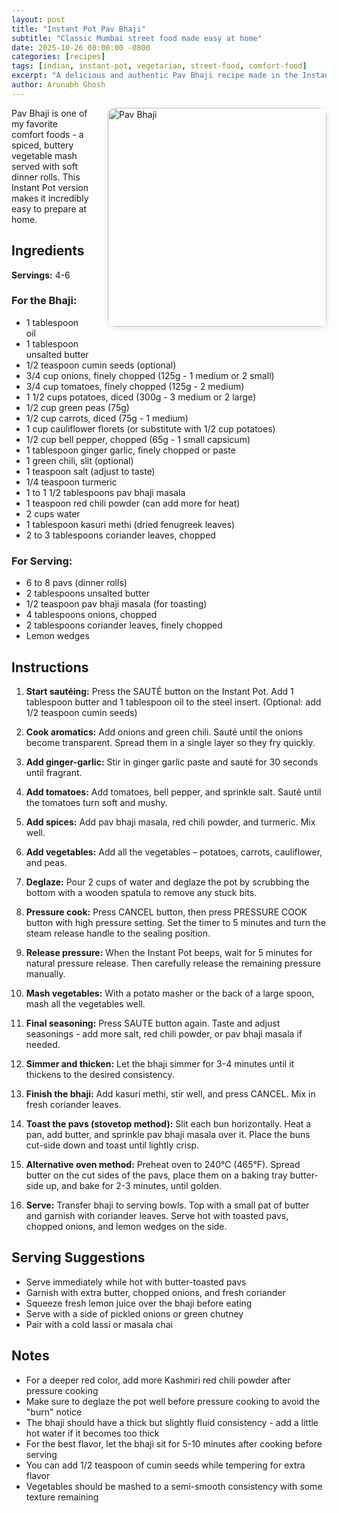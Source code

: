 ```yaml
---
layout: post
title: "Instant Pot Pav Bhaji"
subtitle: "Classic Mumbai street food made easy at home"
date: 2025-10-26 08:00:00 -0800
categories: [recipes]
tags: [indian, instant-pot, vegetarian, street-food, comfort-food]
excerpt: "A delicious and authentic Pav Bhaji recipe made in the Instant Pot. This popular Mumbai street food features a spiced vegetable mash served with butter-toasted buns."
author: Arunabh Ghosh
---
```


<img src="{{ '/assets/images/posts/2025-pav-bhaji/pav-bhaji.png' | relative_url }}" alt="Pav Bhaji" style="float: right; width: 350px; border-radius: 12px; margin: 0 0 20px 30px; box-shadow: 0 2px 8px rgba(0,0,0,0.1);" class="recipe-image">

<style>
@media (max-width: 768px) {
  .recipe-image {
    float: none !important;
    display: block !important;
    margin: 0 auto 30px auto !important;
    width: 100% !important;
    max-width: 400px !important;
  }
}
</style>

Pav Bhaji is one of my favorite comfort foods - a spiced, buttery vegetable mash served with soft dinner rolls. This Instant Pot version makes it incredibly easy to prepare at home.

## Ingredients

**Servings:** 4-6

### For the Bhaji:

- 1 tablespoon oil
- 1 tablespoon unsalted butter
- 1/2 teaspoon cumin seeds (optional)
- 3/4 cup onions, finely chopped (125g - 1 medium or 2 small)
- 3/4 cup tomatoes, finely chopped (125g - 2 medium)
- 1 1/2 cups potatoes, diced (300g - 3 medium or 2 large)
- 1/2 cup green peas (75g)
- 1/2 cup carrots, diced (75g - 1 medium)
- 1 cup cauliflower florets (or substitute with 1/2 cup potatoes)
- 1/2 cup bell pepper, chopped (65g - 1 small capsicum)
- 1 tablespoon ginger garlic, finely chopped or paste
- 1 green chili, slit (optional)
- 1 teaspoon salt (adjust to taste)
- 1/4 teaspoon turmeric
- 1 to 1 1/2 tablespoons pav bhaji masala
- 1 teaspoon red chili powder (can add more for heat)
- 2 cups water
- 1 tablespoon kasuri methi (dried fenugreek leaves)
- 2 to 3 tablespoons coriander leaves, chopped

### For Serving:

- 6 to 8 pavs (dinner rolls)
- 2 tablespoons unsalted butter
- 1/2 teaspoon pav bhaji masala (for toasting)
- 4 tablespoons onions, chopped
- 2 tablespoons coriander leaves, finely chopped
- Lemon wedges

## Instructions

1. **Start sautéing:** Press the SAUTÉ button on the Instant Pot. Add 1 tablespoon butter and 1 tablespoon oil to the steel insert. (Optional: add 1/2 teaspoon cumin seeds)

2. **Cook aromatics:** Add onions and green chili. Sauté until the onions become transparent. Spread them in a single layer so they fry quickly.

3. **Add ginger-garlic:** Stir in ginger garlic paste and sauté for 30 seconds until fragrant.

4. **Add tomatoes:** Add tomatoes, bell pepper, and sprinkle salt. Sauté until the tomatoes turn soft and mushy.

5. **Add spices:** Add pav bhaji masala, red chili powder, and turmeric. Mix well.

6. **Add vegetables:** Add all the vegetables – potatoes, carrots, cauliflower, and peas.

7. **Deglaze:** Pour 2 cups of water and deglaze the pot by scrubbing the bottom with a wooden spatula to remove any stuck bits.

8. **Pressure cook:** Press CANCEL button, then press PRESSURE COOK button with high pressure setting. Set the timer to 5 minutes and turn the steam release handle to the sealing position.

9. **Release pressure:** When the Instant Pot beeps, wait for 5 minutes for natural pressure release. Then carefully release the remaining pressure manually.

10. **Mash vegetables:** With a potato masher or the back of a large spoon, mash all the vegetables well.

11. **Final seasoning:** Press SAUTE button again. Taste and adjust seasonings - add more salt, red chili powder, or pav bhaji masala if needed.

12. **Simmer and thicken:** Let the bhaji simmer for 3-4 minutes until it thickens to the desired consistency.

13. **Finish the bhaji:** Add kasuri methi, stir well, and press CANCEL. Mix in fresh coriander leaves.

14. **Toast the pavs (stovetop method):** Slit each bun horizontally. Heat a pan, add butter, and sprinkle pav bhaji masala over it. Place the buns cut-side down and toast until lightly crisp.

15. **Alternative oven method:** Preheat oven to 240°C (465°F). Spread butter on the cut sides of the pavs, place them on a baking tray butter-side up, and bake for 2-3 minutes, until golden.

16. **Serve:** Transfer bhaji to serving bowls. Top with a small pat of butter and garnish with coriander leaves. Serve hot with toasted pavs, chopped onions, and lemon wedges on the side.

## Serving Suggestions

- Serve immediately while hot with butter-toasted pavs
- Garnish with extra butter, chopped onions, and fresh coriander
- Squeeze fresh lemon juice over the bhaji before eating
- Serve with a side of pickled onions or green chutney
- Pair with a cold lassi or masala chai

## Notes

- For a deeper red color, add more Kashmiri red chili powder after pressure cooking
- Make sure to deglaze the pot well before pressure cooking to avoid the "burn" notice
- The bhaji should have a thick but slightly fluid consistency - add a little hot water if it becomes too thick
- For the best flavor, let the bhaji sit for 5-10 minutes after cooking before serving
- You can add 1/2 teaspoon of cumin seeds while tempering for extra flavor
- Vegetables should be mashed to a semi-smooth consistency with some texture remaining

